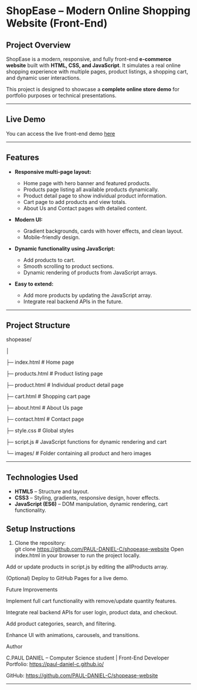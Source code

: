 # ShopEase – Modern Online Shopping Website (Front-End)

## Project Overview
ShopEase is a modern, responsive, and fully front-end **e-commerce website** built with **HTML, CSS, and JavaScript**. It simulates a real online shopping experience with multiple pages, product listings, a shopping cart, and dynamic user interactions.

This project is designed to showcase a **complete online store demo** for portfolio purposes or technical presentations.  

---

## Live Demo
You can access the live front-end demo [here](https://github.com/PAUL-DANIEL-C/shopease-website)

---

## Features
- **Responsive multi-page layout:**  
  - Home page with hero banner and featured products.  
  - Products page listing all available products dynamically.  
  - Product detail page to show individual product information.  
  - Cart page to add products and view totals.  
  - About Us and Contact pages with detailed content.  

- **Modern UI:**  
  - Gradient backgrounds, cards with hover effects, and clean layout.  
  - Mobile-friendly design.  

- **Dynamic functionality using JavaScript:**  
  - Add products to cart.  
  - Smooth scrolling to product sections.  
  - Dynamic rendering of products from JavaScript arrays.  

- **Easy to extend:**  
  - Add more products by updating the JavaScript array.  
  - Integrate real backend APIs in the future.  

---

## Project Structure
shopease/

│

├─ index.html # Home page

├─ products.html # Product listing page

├─ product.html # Individual product detail page

├─ cart.html # Shopping cart page

├─ about.html # About Us page

├─ contact.html # Contact page

├─ style.css # Global styles

├─ script.js # JavaScript functions for dynamic rendering and cart

└─ images/ # Folder containing all product and hero images

---

## Technologies Used
- **HTML5** – Structure and layout.  
- **CSS3** – Styling, gradients, responsive design, hover effects.  
- **JavaScript (ES6)** – DOM manipulation, dynamic rendering, cart functionality.  

## Setup Instructions
1. Clone the repository:  
git clone https://github.com/PAUL-DANIEL-C/shopease-website
Open index.html in your browser to run the project locally.

Add or update products in script.js by editing the allProducts array.

(Optional) Deploy to GitHub Pages for a live demo.

Future Improvements

Implement full cart functionality with remove/update quantity features.

Integrate real backend APIs for user login, product data, and checkout.

Add product categories, search, and filtering.

Enhance UI with animations, carousels, and transitions.

Author

C.PAUL DANIEL – Computer Science student | Front-End Developer
Portfolio: https://paul-daniel-c.github.io/

GitHub: https://github.com/PAUL-DANIEL-C/shopease-website


---
